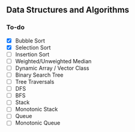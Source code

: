 ## Data Structures and Algorithms 
### To-do
- [x] Bubble Sort
- [x] Selection Sort
- [ ] Insertion Sort
- [ ] Weighted/Unweighted Median
- [ ] Dynamic Array / Vector Class
- [ ] Binary Search Tree
- [ ] Tree Traversals
- [ ] DFS
- [ ] BFS
- [ ] Stack
- [ ] Monotonic Stack
- [ ] Queue
- [ ] Monotonic Queue

